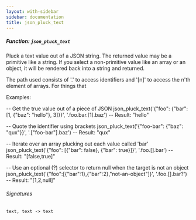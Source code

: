```yaml
---
layout: with-sidebar
sidebar: documentation
title: json_pluck_text
---
```


##### Function: `json_pluck_text`
Pluck a text value out of a JSON string. The returned value may be a primitive like a
  string. If you select a non-primitive value like an array or
  an object, it will be rendered back into a string and returned.

  The path used consists of '.' to access identifiers and '[n]' to
  access the n'th element of arrays.
  For things that

Examples:

  -- Get the true value out of a piece of JSON
  json_pluck_text('{"foo": {"bar": [1, {"baz": "hello"}, 3]}}', '.foo.bar.[1].baz')
  -- Result: "hello"

  -- Quote the identifier using brackets
  json_pluck_text('{"foo-bar": {"baz": "qux"}}', '.["foo-bar"].baz')
  -- Result: "qux"

  -- Iterate over an array plucking out each value called 'bar'
  json_pluck_text('{"foo": [{"bar": false}, {"bar": true}]}', '.foo.[].bar')
  -- Result: "[false,true]"

  -- Use an optional (?) selector to return null when the target is not an object
  json_pluck_text('{"foo":[{"bar":1},{"bar":2},"not-an-object"]}', '.foo.[].bar?')
  -- Result: "[1,2,null]"

###### Signatures
    text, text -> text

